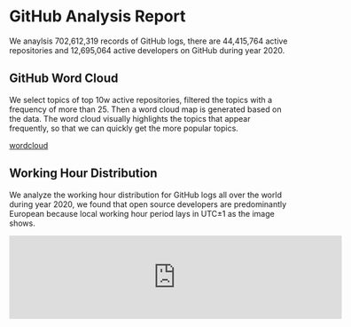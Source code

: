 # GitHub Analysis Report

We anaylsis 702,612,319 records of GitHub logs, there are 44,415,764 active repositories and 12,695,064 active developers on GitHub during year 2020.

## GitHub Word Cloud

We select topics of top 10w active repositories, filtered the topics with a frequency of more than 25. Then a word cloud map is generated based on the data. The word cloud visually highlights the topics that appear frequently, so that we can quickly get the more popular topics.

[wordcloud](/word-cloud.html ':include')

## Working Hour Distribution

We analyze the working hour distribution for GitHub logs all over the world during year 2020, we found that open source developers are predominantly European because local working hour period lays in UTC±1 as the image shows.

<embed src="http://gar2020.opensource-service.cn/svgrenderer/github/X-lab2017/github-analysis-report?path=sqls/working-hour-distribution/image.svg&data=[2,2,3,3,2,4,5,6,7,7,7,7,8,9,10,10,9,9,8,8,7,6,5,4,3,4,4,4,3,3,5,6,7,8,7,7,8,9,10,10,9,9,8,8,7,7,5,4,3,3,4,3,2,3,5,6,7,7,6,6,7,9,10,9,8,8,8,7,7,6,5,4,3,3,4,3,3,3,5,6,7,8,7,7,8,9,10,10,10,9,8,8,7,6,4,4,3,3,4,3,3,3,5,6,7,7,6,6,7,8,9,9,9,8,7,6,6,6,4,3,2,2,2,1,1,1,1,2,2,2,2,2,3,4,4,5,4,4,4,3,3,2,1,1,1,1,1,1,1,1,1,1,2,2,2,3,3,4,5,5,4,4,4,4,3,3,2,1]&lang=en" style="width:600" />
